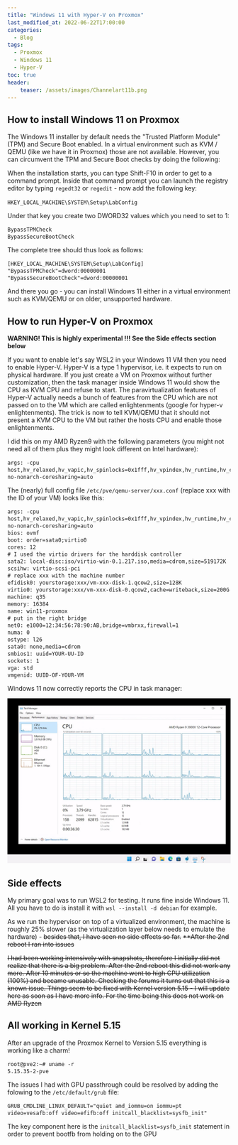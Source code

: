 ```yaml
---
title: "Windows 11 with Hyper-V on Proxmox"
last_modified_at: 2022-06-22T17:00:00
categories:
  - Blog
tags:
  - Proxmox
  - Windows 11
  - Hyper-V
toc: true
header:
    teaser: /assets/images/Channelart11b.png
---
```


## How to install Windows 11 on Proxmox

The Windows 11 installer by default needs the "Trusted Platform Module" (TPM) and Secure Boot enabled. In a virtual environment such as KVM / QEMU (like we have it in Proxmox) those are not available. However, you can circumvent the TPM and Secure Boot checks by doing the following:

When the installation starts, you can type Shift-F10 in order to get to a command prompt. Inside that command prompt you can launch the registry editor by typing `regedt32` or `regedit` - now add the following key:

`HKEY_LOCAL_MACHINE\SYSTEM\Setup\LabConfig`

Under that key you create two DWORD32 values which you need to set to 1:

    BypassTPMCheck
    BypassSecureBootCheck

The complete tree should thus look as follows:


    [HKEY_LOCAL_MACHINE\SYSTEM\Setup\LabConfig]
    "BypassTPMCheck"=dword:00000001
    "BypassSecureBootCheck"=dword:00000001

And there you go - you can install Windows 11 either in a virtual environment such as KVM/QEMU or on older, unsupported hardware.

## How to run Hyper-V on Proxmox

**WARNING! This is highly experimental !!! See the Side effects section below**

If you want to enable let's say WSL2 in your Windows 11 VM then you need to enable Hyper-V. Hyper-V is a type 1 hypervisor, i.e. it expects to run on physical hardware. If you just create a VM on Proxmox without further customization, then the task manager inside Windows 11 would show the CPU as KVM CPU and refuse to start. The paravirtualization features of Hyper-V actually needs a bunch of features from the CPU which are not passed on to the VM which are called enlightenments (google for hyper-v enlightenments). The trick is now to tell KVM/QEMU that it should not present a KVM CPU to the VM but rather the hosts CPU and enable those enlightenments.

I did this on my AMD Ryzen9 with the following parameters (you might not need all of them plus they might look different on Intel hardware):

    args: -cpu host,hv_relaxed,hv_vapic,hv_spinlocks=0x1fff,hv_vpindex,hv_runtime,hv_crash,hv_time,hv_synic,hv_stimer,hv_tlbflush,hv_ipi,hv_reset,hv_frequencies,hv_reenlightenment,hv_stimer_direct,hv-no-nonarch-coresharing=auto

The (nearly) full config file `/etc/pve/qemu-server/xxx.conf` (replace xxx with the ID of your VM) looks like this:

    args: -cpu host,hv_relaxed,hv_vapic,hv_spinlocks=0x1fff,hv_vpindex,hv_runtime,hv_crash,hv_time,hv_synic,hv_stimer,hv_tlbflush,hv_ipi,hv_reset,hv_frequencies,hv_reenlightenment,hv_stimer_direct,hv-no-nonarch-coresharing=auto
    bios: ovmf
    boot: order=sata0;virtio0
    cores: 12
    # I used the virtio drivers for the harddisk controller
    sata2: local-disc:iso/virtio-win-0.1.217.iso,media=cdrom,size=519172K
    scsihw: virtio-scsi-pci
    # replace xxx with the machine number
    efidisk0: yourstorage:xxx/vm-xxx-disk-1.qcow2,size=128K
    virtio0: yourstorage:xxx/vm-xxx-disk-0.qcow2,cache=writeback,size=200G
    machine: q35
    memory: 16384
    name: win11-proxmox
    # put in the right bridge
    net0: e1000=12:34:56:78:90:AB,bridge=vmbrxx,firewall=1
    numa: 0
    ostype: l26
    sata0: none,media=cdrom
    smbios1: uuid=YOUR-UU-ID
    sockets: 1
    vga: std
    vmgenid: UUID-OF-YOUR-VM

Windows 11 now correctly reports the CPU in task manager:

![Windows 11 running inside KVM on Proxmox](/assets/images/blogimages/2022-06-07-hyperv-taskmgr.jpg)

## Side effects

My primary goal was to run WSL2 for testing. It runs fine inside Windows 11. All you have to do is install it with `wsl --install -d debian` for example.

As we run the hypervisor on top of a virtualized environment, the machine is roughly 25% slower (as the virtualization layer below needs to emulate the hardware) - ~~besides that, I have seen no side effects so far.~~ ~~**After the 2nd reboot I ran into issues~~

~~I had been working intensively with snapshots, therefore I initially did not realize that there is a big problem. After the 2nd reboot this did not work any more. After 10 minutes or so the machine went to high CPU utilization (100%) and became unusable. Checking the forums it turns out that this is a known issue. Things seem to be fixed with Kernel version 5.15 - I will update here as soon as I have more info. For the time being this does not work on AMD Ryzen~~

## All working in Kernel 5.15

After an upgrade of the Proxmox Kernel to Version 5.15 everything is working like a charm!

    root@pve2:~# uname -r
    5.15.35-2-pve

The issues I had with GPU passthrough could be resolved by adding the folowing to the `/etc/default/grub` file:

    GRUB_CMDLINE_LINUX_DEFAULT="quiet amd_iommu=on iommu=pt video=vesafb:off video=efifb:off initcall_blacklist=sysfb_init"

The key component here is the `initcall_blacklist=sysfb_init` statement in order to prevent bootfb from holding on to the GPU